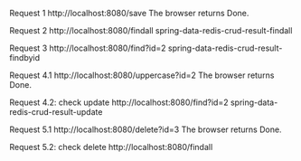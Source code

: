 Request 1
http://localhost:8080/save
The browser returns Done.

Request 2
http://localhost:8080/findall
spring-data-redis-crud-result-findall

Request 3
http://localhost:8080/find?id=2
spring-data-redis-crud-result-findbyid
 
Request 4.1
http://localhost:8080/uppercase?id=2
The browser returns Done.

Request 4.2: check update
http://localhost:8080/find?id=2
spring-data-redis-crud-result-update

Request 5.1
http://localhost:8080/delete?id=3
The browser returns Done.

Request 5.2: check delete
http://localhost:8080/findall